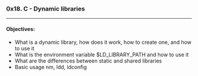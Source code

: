 ### 0x18. C - Dynamic libraries  
---  
#### Objectives: 
- What is a dynamic library, how does it work, how to create one, and how to use it  
- What is the environment variable $LD_LIBRARY_PATH and how to use it  
- What are the differences between static and shared libraries  
- Basic usage nm, ldd, ldconfig  
